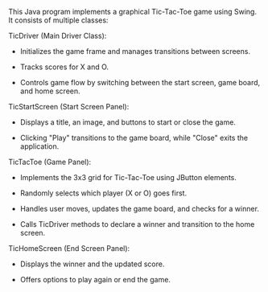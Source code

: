 This Java program implements a graphical Tic-Tac-Toe game using Swing. It consists of multiple classes:

TicDriver (Main Driver Class):

- Initializes the game frame and manages transitions between screens.

- Tracks scores for X and O.

- Controls game flow by switching between the start screen, game board, and home screen.

TicStartScreen (Start Screen Panel):

- Displays a title, an image, and buttons to start or close the game.

- Clicking "Play" transitions to the game board, while "Close" exits the application.

TicTacToe (Game Panel):

- Implements the 3x3 grid for Tic-Tac-Toe using JButton elements.

- Randomly selects which player (X or O) goes first.

- Handles user moves, updates the game board, and checks for a winner.

- Calls TicDriver methods to declare a winner and transition to the home screen.

TicHomeScreen (End Screen Panel):

- Displays the winner and the updated score.

- Offers options to play again or end the game.
